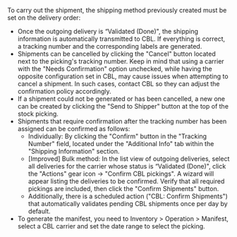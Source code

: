 To carry out the shipment, the shipping method previously created must be set on the delivery order:

- Once the outgoing delivery is “Validated (Done)", the shipping information is automatically transmitted to CBL. If everything is correct, a tracking number and the corresponding labels are generated.
- Shipments can be cancelled by clicking the "Cancel" button located next to the picking's tracking number. Keep in mind that using a carrier with the "Needs Confirmation" option unchecked, while having the opposite configuration set in CBL, may cause issues when attempting to cancel a shipment. In such cases, contact CBL so they can adjust the confirmation policy accordingly.
- If a shipment could not be generated or has been cancelled, a new one can be created by clicking the "Send to Shipper" button at the top of the stock picking.
- Shipments that require confirmation after the tracking number has been assigned can be confirmed as follows:
   - Individually: By clicking the "Confirm" button in the "Tracking Number" field, located under the "Additional Info" tab within the "Shipping Information" section.
   - [Improved] Bulk method: In the list view of outgoing deliveries, select all deliveries for the carrier whose status is “Validated (Done)", click the "Actions" gear icon → "Confirm CBL pickings". A wizard will appear listing the deliveries to be confirmed. Verify that all required pickings are included, then click the "Confirm Shipments" button.
   - Additionally, there is a scheduled action ("CBL: Confirm Shipments") that automatically validates pending CBL shipments once per day by default.
- To generate the manifest, you need to Inventory > Operation > Manifest, select a CBL carrier and set the date range to select the picking.
